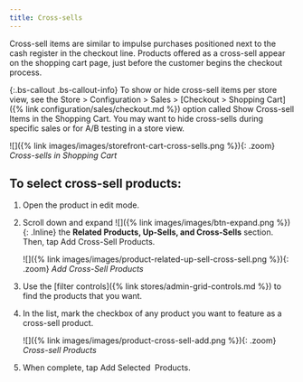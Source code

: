 ```yaml
---
title: Cross-sells
---
```


Cross-sell items are similar to impulse purchases positioned next to the cash register in the checkout line. Products offered as a cross-sell appear on the shopping cart page, just before the customer begins the checkout process.

{:.bs-callout .bs-callout-info}
To show or hide cross-sell items per store view, see the Store &gt; Configuration &gt; Sales &gt; [Checkout &gt; Shopping Cart]({% link configuration/sales/checkout.md %}) option called Show Cross-sell Items in the Shopping Cart. You may want to hide cross-sells during specific sales or for A/B testing in a store view.

![]({% link images/images/storefront-cart-cross-sells.png %}){: .zoom}
*Cross-sells in Shopping Cart*

## To select cross-sell products:

1. Open the product in edit mode.

1. Scroll down and expand ![]({% link images/images/btn-expand.png %}){: .Inline} the **Related Products, Up-Sells, and Cross-Sells** section. Then, tap <span class="btn">Add Cross-Sell Products</span>.

    ![]({% link images/images/product-related-up-sell-cross-sell.png %}){: .zoom}
    *Add Cross-Sell Products*

1. Use the [filter controls]({% link stores/admin-grid-controls.md %}) to find the products that you want.

1. In the list, mark the checkbox of any product you want to feature as a cross-sell product.

    ![]({% link images/images/product-cross-sell-add.png %}){: .zoom}
    *Cross-sell Products*

1. When complete, tap <span class="btn">Add Selected  Products</span>.
